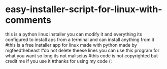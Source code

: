 # easy-installer-script-for-linux-with-comments
this is a python linux installer you can modify it and everything its configured to install aps from a terminal and can install anything from it 
#this is a free installer app for linux made with python made by mgfeedthebeast 
#do not delete theese lines you can use this program for what you want so long its not maliscius
#this code is not copyrighted but credit me if you use it 
#thanks for using my code (:

